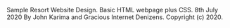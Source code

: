 Sample Resort Website Design.
Basic HTML webpage plus CSS.
8th July 2020 By John Karima and Gracious Internet Denizens.
Copyright (c) 2020.
